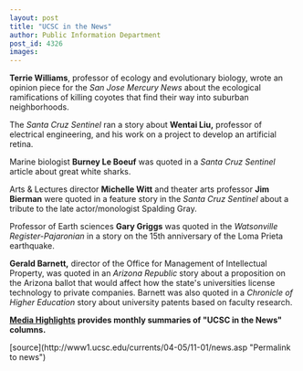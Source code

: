 ```yaml
---
layout: post
title: "UCSC in the News"
author: Public Information Department
post_id: 4326
images:
---
```


<a name="content" id="content"></a>
<p>
  <b>Terrie Williams</b>, professor of ecology and evolutionary biology, wrote an opinion piece for the <i>San Jose Mercury News</i> about the ecological ramifications of killing coyotes that find their way into suburban neighborhoods.
</p>
<p>
  The <i>Santa Cruz Sentinel</i> ran a story about <b>Wentai Liu,</b> professor of electrical engineering, and his work on a project to develop an artificial retina.
</p>
<p>
  Marine biologist <b>Burney Le Boeuf</b> was quoted in a <i>Santa Cruz Sentinel</i> article about great white sharks.
</p>
<p>
  Arts &amp; Lectures director <b>Michelle Witt</b> and theater arts professor <b>Jim Bierman</b> were quoted in a feature story in the <i>Santa Cruz Sentinel</i> about a tribute to the late actor/monologist Spalding Gray.
</p>
<p>
  Professor of Earth sciences <b>Gary Griggs</b> was quoted in the <i>Watsonville Register-Pajaronian</i> in a story on the 15th anniversary of the Loma Prieta earthquake.
</p>
<p>
  <b>Gerald Barnett,</b> director of the Office for Management of Intellectual Property, was quoted in an <i>Arizona Republic</i> story about a proposition on the Arizona ballot that would affect how the state's universities license technology to private companies. Barnett was also quoted in a <i>Chronicle of Higher Education</i> story about university patents based on faculty research.
</p>
<p>
  <a href="http://www.ucsc.edu/news_events/media_highlights"><b>Media Highlights</b></a> <b>provides monthly summaries of "UCSC in the News" columns.</b>
</p>
<form>

</form>
<p>

</p>
[source](http://www1.ucsc.edu/currents/04-05/11-01/news.asp "Permalink to news")
